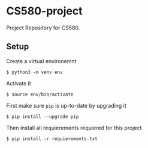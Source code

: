 # CS580-project

Project Repository for CS580.


## Setup

Create a virtual environemnt
```
$ python3 -m venv env
```
Activate it
```
$ source env/bin/activate
```
First make sure `pip` is up-to-date by upgrading it
```
$ pip install --upgrade pip
```
Then install all requierements requiered for this project
```
$ pip install -r requierements.txt
```
